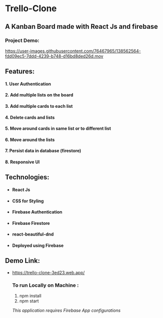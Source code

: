 # Trello-Clone
## A Kanban Board made with React Js and firebase

### Project Demo:

https://user-images.githubusercontent.com/76467965/138562564-fdd09ec5-7ddd-4239-b748-d16bd8ded26d.mov

## Features:

#### 1. User Authentication
#### 2. Add multiple lists on the board
#### 3. Add multiple cards to each list
#### 4. Delete cards and lists
#### 5. Move around cards in same list or to different list
#### 6. Move around the lists
#### 7. Persist data in database (firestore)
#### 8. Responsive UI


## Technologies:

* #### React Js
* #### CSS for Styling
* #### Firebase Authentication
* #### Firebase Firestore
* #### react-beautiful-dnd
* #### Deployed using Firebase

## Demo Link:

* https://trello-clone-3ed23.web.app/

  
  ### To run Locally on Machine :
  
  1. npm install 
  2. npm start 
   
  *This application requires Firebase App configurations*
  
